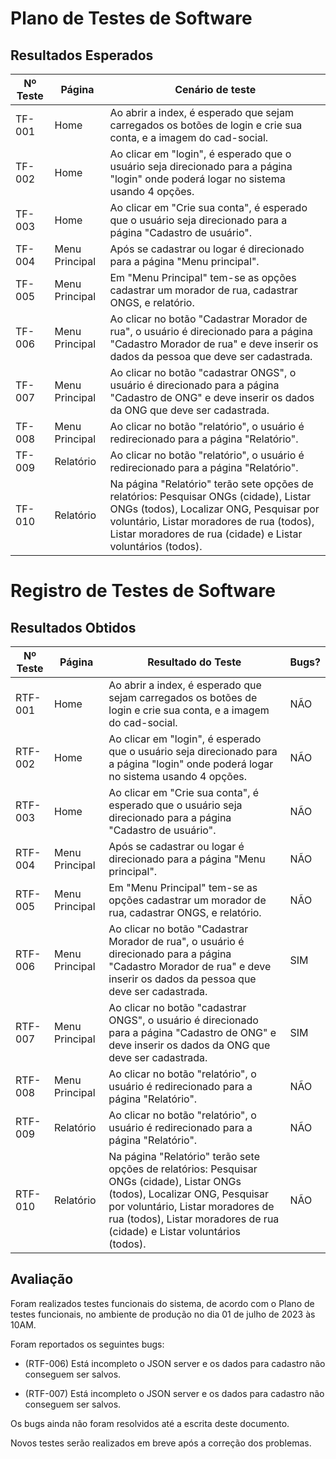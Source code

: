 # Plano de Testes de Software

## Resultados Esperados

| Nº Teste | Página | Cenário de teste |
|-----------|-----------------------------------------|----|
|TF-001| Home | Ao abrir a index, é esperado que sejam carregados os botões de login e crie sua conta, e a imagem do cad-social. |
|TF-002| Home | Ao clicar em "login", é esperado que o usuário seja direcionado para a página "login" onde poderá logar no sistema usando 4 opções. |
|TF-003| Home | Ao clicar em "Crie sua conta", é esperado que o usuário seja direcionado para a página "Cadastro de usuário". |
|TF-004| Menu Principal | Após se cadastrar ou logar é direcionado para a página "Menu principal". |
|TF-005| Menu Principal | Em "Menu Principal" tem-se as opções cadastrar um morador de rua, cadastrar ONGS, e relatório. |
|TF-006| Menu Principal | Ao clicar no botão "Cadastrar Morador de rua", o usuário é direcionado para a página "Cadastro Morador de rua" e deve inserir os dados da pessoa que deve ser cadastrada. |
|TF-007| Menu Principal | Ao clicar no botão "cadastrar ONGS", o usuário é direcionado para a página "Cadastro de ONG" e deve inserir os dados da ONG que deve ser cadastrada.  |
|TF-008| Menu Principal | Ao clicar no botão "relatório", o usuário é redirecionado para a página "Relatório". |
|TF-009| Relatório | Ao clicar no botão "relatório", o usuário é redirecionado para a página "Relatório". |
|TF-010| Relatório | Na página "Relatório" terão sete opções de relatórios: Pesquisar ONGs (cidade), Listar ONGs (todos), Localizar ONG, Pesquisar por voluntário, Listar moradores de rua (todos), Listar moradores de rua (cidade) e Listar voluntários (todos). |

# Registro de Testes de Software

## Resultados Obtidos

| Nº Teste | Página | Resultado do Teste | Bugs? |
|----|-----------------------------------------|----|----|
|RTF-001| Home | Ao abrir a index, é esperado que sejam carregados os botões de login e crie sua conta, e a imagem do cad-social. |   NÃO |
|RTF-002| Home | Ao clicar em "login", é esperado que o usuário seja direcionado para a página "login" onde poderá logar no sistema usando 4 opções. | NÃO |
|RTF-003| Home | Ao clicar em "Crie sua conta", é esperado que o usuário seja direcionado para a página "Cadastro de usuário". | NÃO |
|RTF-004| Menu Principal | Após se cadastrar ou logar é direcionado para a página "Menu principal". | NÃO |
|RTF-005| Menu Principal | Em "Menu Principal" tem-se as opções cadastrar um morador de rua, cadastrar ONGS, e relatório. | NÃO |
|RTF-006| Menu Principal | Ao clicar no botão "Cadastrar Morador de rua", o usuário é direcionado para a página "Cadastro Morador de rua" e deve inserir os dados da pessoa que deve ser cadastrada. | SIM |
|RTF-007| Menu Principal | Ao clicar no botão "cadastrar ONGS", o usuário é direcionado para a página "Cadastro de ONG" e deve inserir os dados da ONG que deve ser cadastrada. | SIM |
|RTF-008| Menu Principal | Ao clicar no botão "relatório", o usuário é redirecionado para a página "Relatório". | NÃO |
|RTF-009| Relatório | Ao clicar no botão "relatório", o usuário é redirecionado para a página "Relatório". | NÃO |
|RTF-010| Relatório | Na página "Relatório" terão sete opções de relatórios: Pesquisar ONGs (cidade), Listar ONGs (todos), Localizar ONG, Pesquisar por voluntário, Listar moradores de rua (todos), Listar moradores de rua (cidade) e Listar voluntários (todos). | NÃO |


## Avaliação

Foram realizados testes funcionais do sistema, de acordo com o Plano de testes funcionais, no ambiente de produção no dia 01 de julho de 2023 às 10AM.

Foram reportados os seguintes bugs:

- (RTF-006) Está incompleto o JSON server e os dados para cadastro não conseguem ser salvos. 

- (RTF-007) Está incompleto o JSON server e os dados para cadastro não conseguem ser salvos. 

Os bugs ainda não foram resolvidos até a escrita deste documento.

Novos testes serão realizados em breve após a correção dos problemas.
